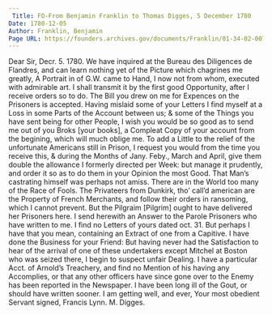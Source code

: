 ```yaml
---
 Title: FO-From Benjamin Franklin to Thomas Digges, 5 December 1780
Date: 1780-12-05
Author: Franklin, Benjamin
Page URL: https://founders.archives.gov/documents/Franklin/01-34-02-0077
---
```


Dear Sir,
Decr. 5. 1780.
We have inquired at the Bureau des Diligences de Flandres, and can learn nothing yet of the Picture which chagrines me greatly, A Portrait in of G.W. came to Hand, I now not from whom, executed with admirable art. I shall transmit it by the first good Opportunity, after I receive orders so to do.
The Bill you drew on me for Expences on the Prisoners is accepted. Having mislaid some of your Letters I find myself at a Loss in some Parts of the Account between us; & some of the Things you have sent being for other People, I wish you would be so good as to send me out of you Broks [your books], a Compleat Copy of your account from the begining, which will much oblige me. To add a Little to the relief of the unfortunate Americans still in Prison, I request you would from the time you receive this, & during the Months of Jany. Feby., March and April, give them double the allowance I formerly directed per Week: but manage it prudently, and order it so as to do them in your Opinion the most Good.
That Man’s castrating himself was perhaps not amiss. There are in the World too many of the Race of Fools.
The Privateers from Dunkirk, tho’ call’d american are the Property of French Merchants, and follow their orders in ransoming, which I cannot prevent. But the Pilgraim [Pilgrim] ought to have delivered her Prisoners here.
I send herewith an Answer to the Parole Prisoners who have written to me.
I find no Letters of yours dated oct. 31. But perhaps I have that you mean, containing an Extract of one from a Capitive.
I have done the Business for your Friend: But having never had the Satisfaction to hear of the arrival of one of these undertakers except Mitchel at Boston who was seized there, I begin to suspect unfair Dealing.
I have a particular Acct. of Arnold’s Treachery, and find no Mention of his having any Accomplies, or that any other officers have since gone over to the Enemy has been reported in the Newspaper.
I have been long ill of the Gout, or should have written sooner. I am getting well, and ever, Your most obedient Servant
signed, Francis Lynn.
M. Digges.


